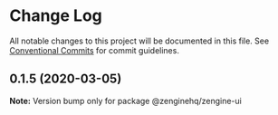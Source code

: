 # Change Log

All notable changes to this project will be documented in this file.
See [Conventional Commits](https://conventionalcommits.org) for commit guidelines.

## 0.1.5 (2020-03-05)

**Note:** Version bump only for package @zenginehq/zengine-ui
